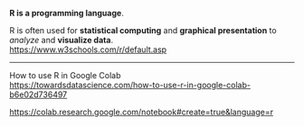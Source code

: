**R is a programming language**.

R is often used for **statistical computing** and **graphical presentation** to *analyze* and **visualize data**.  
https://www.w3schools.com/r/default.asp

---

How to use R in Google Colab  
https://towardsdatascience.com/how-to-use-r-in-google-colab-b6e02d736497

https://colab.research.google.com/notebook#create=true&language=r
